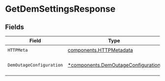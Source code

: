 # GetDemSettingsResponse


## Fields

| Field                                                                                   | Type                                                                                    | Required                                                                                | Description                                                                             |
| --------------------------------------------------------------------------------------- | --------------------------------------------------------------------------------------- | --------------------------------------------------------------------------------------- | --------------------------------------------------------------------------------------- |
| `HTTPMeta`                                                                              | [components.HTTPMetadata](../../models/components/httpmetadata.md)                      | :heavy_check_mark:                                                                      | N/A                                                                                     |
| `DemOutageConfiguration`                                                                | [*components.DemOutageConfiguration](../../models/components/demoutageconfiguration.md) | :heavy_minus_sign:                                                                      | The request has succeeded.                                                              |